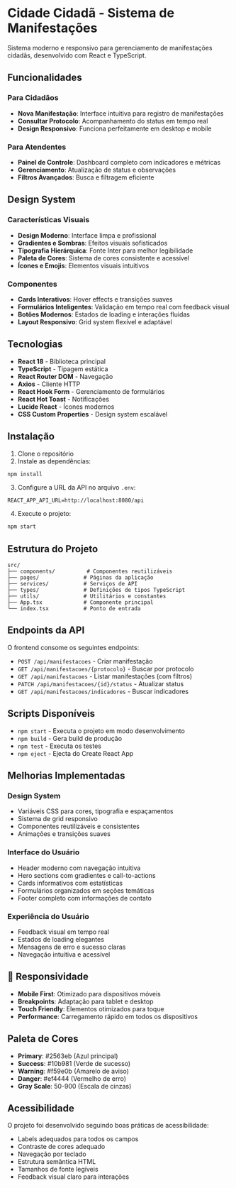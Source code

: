 # Cidade Cidadã - Sistema de Manifestações

Sistema moderno e responsivo para gerenciamento de manifestações cidadãs, desenvolvido com React e TypeScript.

## Funcionalidades

### Para Cidadãos
- **Nova Manifestação**: Interface intuitiva para registro de manifestações
- **Consultar Protocolo**: Acompanhamento do status em tempo real
- **Design Responsivo**: Funciona perfeitamente em desktop e mobile

### Para Atendentes
- **Painel de Controle**: Dashboard completo com indicadores e métricas
- **Gerenciamento**: Atualização de status e observações
- **Filtros Avançados**: Busca e filtragem eficiente

## Design System

### Características Visuais
- **Design Moderno**: Interface limpa e profissional
- **Gradientes e Sombras**: Efeitos visuais sofisticados
- **Tipografia Hierárquica**: Fonte Inter para melhor legibilidade
- **Paleta de Cores**: Sistema de cores consistente e acessível
- **Ícones e Emojis**: Elementos visuais intuitivos

### Componentes
- **Cards Interativos**: Hover effects e transições suaves
- **Formulários Inteligentes**: Validação em tempo real com feedback visual
- **Botões Modernos**: Estados de loading e interações fluidas
- **Layout Responsivo**: Grid system flexível e adaptável

## Tecnologias

- **React 18** - Biblioteca principal
- **TypeScript** - Tipagem estática
- **React Router DOM** - Navegação
- **Axios** - Cliente HTTP
- **React Hook Form** - Gerenciamento de formulários
- **React Hot Toast** - Notificações
- **Lucide React** - Ícones modernos
- **CSS Custom Properties** - Design system escalável

## Instalação

1. Clone o repositório
2. Instale as dependências:
```bash
npm install
```

3. Configure a URL da API no arquivo `.env`:
```
REACT_APP_API_URL=http://localhost:8080/api
```

4. Execute o projeto:
```bash
npm start
```

## Estrutura do Projeto

```
src/
├── components/          # Componentes reutilizáveis
├── pages/              # Páginas da aplicação
├── services/           # Serviços de API
├── types/              # Definições de tipos TypeScript
├── utils/              # Utilitários e constantes
├── App.tsx             # Componente principal
└── index.tsx           # Ponto de entrada
```

## Endpoints da API

O frontend consome os seguintes endpoints:

- `POST /api/manifestacoes` - Criar manifestação
- `GET /api/manifestacoes/{protocolo}` - Buscar por protocolo
- `GET /api/manifestacoes` - Listar manifestações (com filtros)
- `PATCH /api/manifestacoes/{id}/status` - Atualizar status
- `GET /api/manifestacoes/indicadores` - Buscar indicadores

## Scripts Disponíveis

- `npm start` - Executa o projeto em modo desenvolvimento
- `npm build` - Gera build de produção
- `npm test` - Executa os testes
- `npm eject` - Ejecta do Create React App

## Melhorias Implementadas

### Design System
- Variáveis CSS para cores, tipografia e espaçamentos
- Sistema de grid responsivo
- Componentes reutilizáveis e consistentes
- Animações e transições suaves

### Interface do Usuário
- Header moderno com navegação intuitiva
- Hero sections com gradientes e call-to-actions
- Cards informativos com estatísticas
- Formulários organizados em seções temáticas
- Footer completo com informações de contato

### Experiência do Usuário
- Feedback visual em tempo real
- Estados de loading elegantes
- Mensagens de erro e sucesso claras
- Navegação intuitiva e acessível

## 📱 Responsividade

- **Mobile First**: Otimizado para dispositivos móveis
- **Breakpoints**: Adaptação para tablet e desktop
- **Touch Friendly**: Elementos otimizados para toque
- **Performance**: Carregamento rápido em todos os dispositivos

## Paleta de Cores

- **Primary**: #2563eb (Azul principal)
- **Success**: #10b981 (Verde de sucesso)
- **Warning**: #f59e0b (Amarelo de aviso)
- **Danger**: #ef4444 (Vermelho de erro)
- **Gray Scale**: 50-900 (Escala de cinzas)

## Acessibilidade

O projeto foi desenvolvido seguindo boas práticas de acessibilidade:

- Labels adequados para todos os campos
- Contraste de cores adequado
- Navegação por teclado
- Estrutura semântica HTML
- Tamanhos de fonte legíveis
- Feedback visual claro para interações
